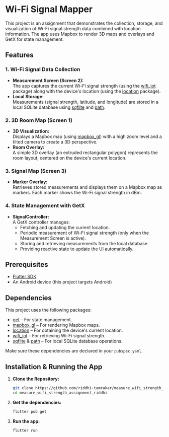 # Wi-Fi Signal Mapper

This project is an assignment that demonstrates the collection, storage, and visualization of Wi-Fi signal strength data combined with location information. The app uses Mapbox to render 3D maps and overlays and GetX for state management.

## Features

### 1. Wi-Fi Signal Data Collection
- **Measurement Screen (Screen 2):**  
  The app captures the current Wi-Fi signal strength (using the [wifi_iot](https://pub.dev/packages/wifi_iot) package) along with the device's location (using the [location](https://pub.dev/packages/location) package).  
- **Local Storage:**  
  Measurements (signal strength, latitude, and longitude) are stored in a local SQLite database using [sqflite](https://pub.dev/packages/sqflite) and [path](https://pub.dev/packages/path).

### 2. 3D Room Map (Screen 1)
- **3D Visualization:**  
  Displays a Mapbox map (using [mapbox_gl](https://pub.dev/packages/mapbox_gl)) with a high zoom level and a tilted camera to create a 3D perspective.
- **Room Overlay:**  
  A simple 3D overlay (an extruded rectangular polygon) represents the room layout, centered on the device's current location.

### 3. Signal Map (Screen 3)
- **Marker Overlay:**  
  Retrieves stored measurements and displays them on a Mapbox map as markers. Each marker shows the Wi-Fi signal strength in dBm.
  
### 4. State Management with GetX
- **SignalController:**  
  A GetX controller manages:
  - Fetching and updating the current location.
  - Periodic measurement of Wi-Fi signal strength (only when the Measurement Screen is active).
  - Storing and retrieving measurements from the local database.
  - Providing reactive state to update the UI automatically.


## Prerequisites

- [Flutter SDK](https://flutter.dev/docs/get-started/install)
- An Android device (this project targets Android)

## Dependencies

This project uses the following packages:

- [get](https://pub.dev/packages/get) – For state management.
- [mapbox_gl](https://pub.dev/packages/mapbox_gl) – For rendering Mapbox maps.
- [location](https://pub.dev/packages/location) – For obtaining the device's current location.
- [wifi_iot](https://pub.dev/packages/wifi_iot) – For retrieving Wi-Fi signal strength.
- [sqflite](https://pub.dev/packages/sqflite) & [path](https://pub.dev/packages/path) – For local SQLite database operations.

Make sure these dependencies are declared in your `pubspec.yaml`.

## Installation & Running the App

1. **Clone the Repository:**

   ```bash
   git clone https://github.com/riddhi-tamrakar/measure_wifi_strength_assignment_riddhi
   cd measure_wifi_strength_assignment_riddhi

2. **Get the dependencies:**

   ```bash
   flutter pub get

3. **Run the app:**

   ```bash
   flutter run


